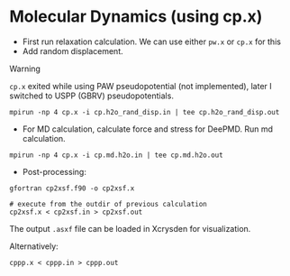 # Molecular Dynamics (using cp.x)

- First run relaxation calculation. We can use either `pw.x` or `cp.x` for this
- Add random displacement.

> [!WARNING]
> `cp.x` exited while using PAW pseudopotential (not implemented), later I switched to USPP (GBRV) pseudopotentials.

```
mpirun -np 4 cp.x -i cp.h2o_rand_disp.in | tee cp.h2o_rand_disp.out
```

- For MD calculation, calculate force and stress for DeePMD. Run md calculation.
```console
mpirun -np 4 cp.x -i cp.md.h2o.in | tee cp.md.h2o.out
```

- Post-processing:

```
gfortran cp2xsf.f90 -o cp2xsf.x

# execute from the outdir of previous calculation
cp2xsf.x < cp2xsf.in > cp2xsf.out
```

The output `.asxf` file can be loaded in Xcrysden for visualization.

Alternatively:
```
cppp.x < cppp.in > cppp.out
```

